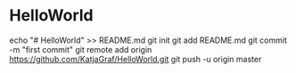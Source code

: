 # HelloWorld
echo "# HelloWorld" >> README.md
git init
git add README.md
git commit -m "first commit"
git remote add origin https://github.com/KatjaGraf/HelloWorld.git
git push -u origin master

